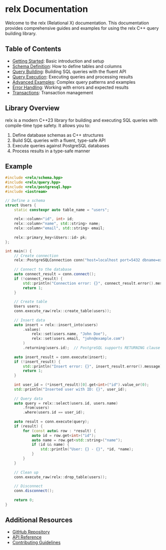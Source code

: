# relx Documentation

Welcome to the relx (Relational X) documentation. This documentation provides comprehensive guides and examples for using the relx C++ query building library.

## Table of Contents

- [Getting Started](getting-started.md): Basic introduction and setup
- [Schema Definition](schema-definition.md): How to define tables and columns
- [Query Building](query-building.md): Building SQL queries with the fluent API
- [Query Execution](query-execution.md): Executing queries and processing results
- [Advanced Examples](advanced-examples.md): Complex query patterns and examples
- [Error Handling](error-handling.md): Working with errors and expected results
- [Transactions](transactions.md): Transaction management

## Library Overview

relx is a modern C++23 library for building and executing SQL queries with compile-time type safety. It allows you to:

1. Define database schemas as C++ structures
2. Build SQL queries with a fluent, type-safe API
3. Execute queries against PostgreSQL databases
4. Process results in a type-safe manner

## Example

```cpp
#include <relx/schema.hpp>
#include <relx/query.hpp>
#include <relx/postgresql.hpp>
#include <iostream>

// Define a schema
struct Users {
    static constexpr auto table_name = "users";
    
    relx::column<"id", int> id;
    relx::column<"name", std::string> name;
    relx::column<"email", std::string> email;
    
    relx::primary_key<&Users::id> pk;
};

int main() {
    // Create connection
    relx::PostgreSQLConnection conn("host=localhost port=5432 dbname=example user=postgres password=postgres");
    
    // Connect to the database
    auto connect_result = conn.connect();
    if (!connect_result) {
        std::println("Connection error: {}", connect_result.error().message);
        return 1;
    }
    
    // Create table
    Users users;
    conn.execute_raw(relx::create_table(users));
    
    // Insert data
    auto insert = relx::insert_into(users)
        .values(
            relx::set(users.name, "John Doe"),
            relx::set(users.email, "john@example.com")
        )
        .returning(users.id);  // PostgreSQL supports RETURNING clause
        
    auto insert_result = conn.execute(insert);
    if (!insert_result) {
        std::println("Insert error: {}", insert_result.error().message);
        return 1;
    }
    
    int user_id = (*insert_result)[0].get<int>("id").value_or(0);
    std::println("Inserted user with ID: {}", user_id);
    
    // Query data
    auto query = relx::select(users.id, users.name)
        .from(users)
        .where(users.id == user_id);
    
    auto result = conn.execute(query);
    if (result) {
        for (const auto& row : *result) {
            auto id = row.get<int>("id");
            auto name = row.get<std::string>("name");
            if (id && name) {
                std::println("User: {} - {}", *id, *name);
            }
        }
    }
    
    // Clean up
    conn.execute_raw(relx::drop_table(users));
    
    // Disconnect
    conn.disconnect();
    
    return 0;
}
```

## Additional Resources

- [GitHub Repository](https://github.com/yourusername/relx)
- [API Reference](api-reference.md)
- [Contributing Guidelines](contributing.md) 